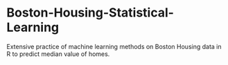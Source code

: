 # Boston-Housing-Statistical-Learning
 Extensive practice of machine learning methods on Boston Housing data in R to predict median value of homes.
